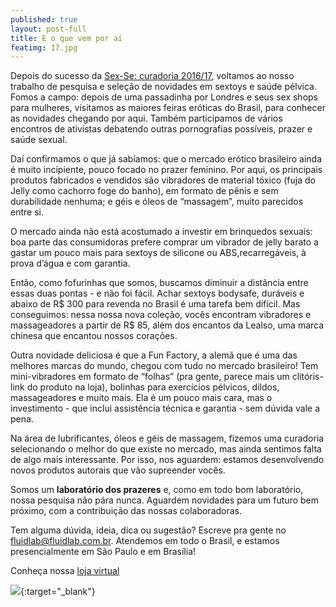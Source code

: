 ```yaml
---
published: true
layout: post-full
title: E o que vem por aí
featimg: 17.jpg
---
```


Depois do sucesso da [Sex-Se: curadoria 2016/17](http://fluidlab.com.br/top3sexse/), voltamos ao nosso trabalho de pesquisa e seleção de novidades em sextoys e saúde pélvica. Fomos a campo: depois de uma passadinha por Londres e seus sex shops para mulheres, visitamos as maiores feiras eróticas do Brasil, para conhecer as novidades chegando por aqui. Também participamos de vários encontros de ativistas debatendo outras pornografias possíveis, prazer e saúde sexual.   

Daí confirmamos o que já sabíamos: que o mercado erótico brasileiro ainda é muito incipiente, pouco focado no prazer feminino. Por aqui, os principais produtos fabricados e vendidos são vibradores de material tóxico (fuja do Jelly como cachorro foge do banho), em formato de pênis e sem durabilidade nenhuma; e géis e óleos de “massagem”, muito parecidos entre si.  

O mercado ainda não está acostumado a investir em brinquedos sexuais: boa parte das consumidoras prefere comprar um vibrador de jelly barato a gastar um pouco mais para sextoys de silicone ou ABS,recarregáveis, à prova d’água e com garantia. 

Então, como fofurinhas que somos, buscamos diminuir a distância entre essas duas pontas - e não foi fácil. Achar sextoys bodysafe, duráveis e abaixo de R$ 300 para revenda no Brasil é uma tarefa bem difícil. Mas conseguimos: nessa nossa nova coleção, vocês encontram vibradores e massageadores a partir de R$ 85, além dos encantos da Lealso, uma marca chinesa que encantou nossos corações.

Outra novidade deliciosa é que a Fun Factory, a alemã que é uma das melhores marcas do mundo, chegou com tudo no mercado brasileiro! Tem mini-vibradores em formato de “folhas” (pra gente, parece mais um clitóris- link do produto na loja), bolinhas para exercícios pélvicos, dildos, massageadores e muito mais. Ela é um pouco mais cara, mas o investimento - que inclui assistência técnica e garantia - sem dúvida vale a pena.

Na área de lubrificantes, óleos e géis de massagem, fizemos uma curadoria selecionando o melhor do que existe no mercado, mas ainda sentimos falta de algo mais interessante. Por isso, nos aguardem: estamos desenvolvendo novos produtos autorais que vão supreender vocês.

Somos um **laboratório dos prazeres** e, como em todo bom laboratório, nossa pesquisa não pára nunca. Aguardem novidades para um futuro bem próximo, com a contribuição das nossas colaboradoras. 

Tem alguma dúvida, ideia, dica ou sugestão? Escreve pra gente no fluidlab@fluidlab.com.br. Atendemos em todo o Brasil, e estamos presencialmente em São Paulo e em Brasília!

Conheça nossa [loja virtual](http://laboratoriodosprazeres.com.br/)

[![]({{site.baseurl}}/media/Screenshot%20from%202017-09-04%2011%3A31%3A00.png)](http://laboratoriodosprazeres.com.br/){:target="_blank"}
